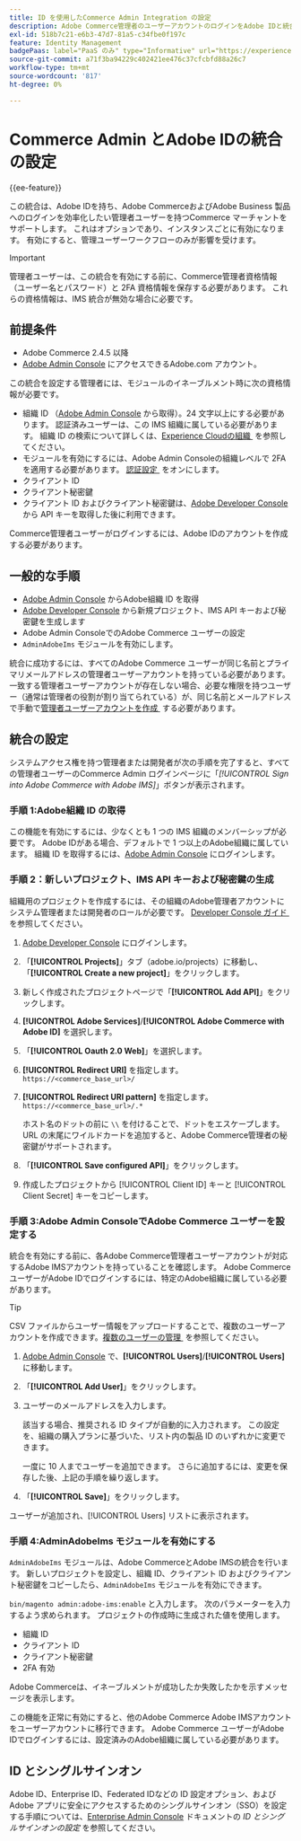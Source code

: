 ```yaml
---
title: ID を使用したCommerce Admin Integration の設定
description: Adobe Commerce管理者のユーザーアカウントのログインをAdobe IDと統合するには、次のオプション手順に従います。
exl-id: 518b7c21-e6b3-47d7-81a5-c34fbe0f197c
feature: Identity Management
badgePaas: label="PaaS のみ" type="Informative" url="https://experienceleague.adobe.com/ja/docs/commerce/user-guides/product-solutions" tooltip="Adobe Commerce on Cloud プロジェクト（Adobeが管理する PaaS インフラストラクチャ）およびオンプレミスプロジェクトにのみ適用されます。"
source-git-commit: a71f3ba94229c402421ee476c37cfcbfd88a26c7
workflow-type: tm+mt
source-wordcount: '817'
ht-degree: 0%

---
```


# Commerce Admin とAdobe IDの統合の設定

{{ee-feature}}

この統合は、Adobe IDを持ち、Adobe CommerceおよびAdobe Business 製品へのログインを効率化したい管理者ユーザーを持つCommerce マーチャントをサポートします。 これはオプションであり、インスタンスごとに有効になります。 有効にすると、管理ユーザーワークフローのみが影響を受けます。 

>[!IMPORTANT]
>
>管理者ユーザーは、この統合を有効にする前に、Commerce管理者資格情報（ユーザー名とパスワード）と 2FA 資格情報を保存する必要があります。 これらの資格情報は、IMS 統合が無効な場合に必要です。

## 前提条件

* Adobe Commerce 2.4.5 以降
* [Adobe Admin Console](https://adminconsole.adobe.com/) にアクセスできるAdobe.com アカウント。

この統合を設定する管理者には、モジュールのイネーブルメント時に次の資格情報が必要です。

* 組織 ID （[Adobe Admin Console](https://adminconsole.adobe.com/) から取得）。24 文字以上にする必要があります。 認証済みユーザーは、この IMS 組織に属している必要があります。 組織 ID の検索について詳しくは、[Experience Cloudの組織 &#x200B;](https://experienceleague.adobe.com/docs/core-services/interface/administration/organizations.html?lang=ja) を参照してください。
* モジュールを有効にするには、Adobe Admin Consoleの組織レベルで 2FA を適用する必要があります。 [&#x200B; 認証設定 &#x200B;](https://helpx.adobe.com/jp/enterprise/using/authentication-settings.html#two-step-verification) をオンにします。
* クライアント ID
* クライアント秘密鍵
* クライアント ID およびクライアント秘密鍵は、[Adobe Developer Console](https://developer.adobe.com/developer-console/docs/guides/credentials/) から API キーを取得した後に利用できます。

Commerce管理者ユーザーがログインするには、Adobe IDのアカウントを作成する必要があります。

## 一般的な手順

* [Adobe Admin Console](https://adminconsole.adobe.com/) からAdobe組織 ID を取得
* [Adobe Developer Console](https://developer.adobe.com/) から新規プロジェクト、IMS API キーおよび秘密鍵を生成します
* Adobe Admin ConsoleでのAdobe Commerce ユーザーの設定
* `AdminAdobeIms` モジュールを有効にします。

統合に成功するには、すべてのAdobe Commerce ユーザーが同じ名前とプライマリメールアドレスの管理者ユーザーアカウントを持っている必要があります。 一致する管理者ユーザーアカウントが存在しない場合、必要な権限を持つユーザー（通常は管理者の役割が割り当てられている）が、同じ名前とメールアドレスで手動で [&#x200B; 管理者ユーザーアカウントを作成 &#x200B;](../systems/permissions-users-all.md#create-a-user) する必要があります。

## 統合の設定

システムアクセス権を持つ管理者または開発者が次の手順を完了すると、すべての管理者ユーザーのCommerce Admin ログインページに「_[!UICONTROL Sign into Adobe Commerce with Adobe IMS]_」ボタンが表示されます。

### 手順 1:Adobe組織 ID の取得

この機能を有効にするには、少なくとも 1 つの IMS 組織のメンバーシップが必要です。 Adobe IDがある場合、デフォルトで 1 つ以上のAdobe組織に属しています。 組織 ID を取得するには、[Adobe Admin Console](https://adminconsole.adobe.com/) にログインします。

### 手順 2：新しいプロジェクト、IMS API キーおよび秘密鍵の生成

組織用のプロジェクトを作成するには、その組織のAdobe管理者アカウントにシステム管理者または開発者のロールが必要です。 [Developer Console ガイド &#x200B;](https://developer.adobe.com/developer-console/docs/guides/projects/) を参照してください。

1. [Adobe Developer Console](https://developer.adobe.com/) にログインします。
1. 「**[!UICONTROL Projects]**」タブ（adobe.io/projects）に移動し、「**[!UICONTROL Create a new project]**」をクリックします。
1. 新しく作成されたプロジェクトページで「**[!UICONTROL Add API]**」をクリックします。
1. **[!UICONTROL Adobe Services]**/**[!UICONTROL Adobe Commerce with Adobe ID]** を選択します。
1. 「**[!UICONTROL Oauth 2.0 Web]**」を選択します。
1. **[!UICONTROL Redirect URI]** を指定します。`https://<commerce_base_url>/`
1. **[!UICONTROL Redirect URI pattern]** を指定します。`https://<commerce_base_url>/.*`

   ホスト名のドットの前に `\\` を付けることで、ドットをエスケープします。 URL の末尾にワイルドカードを追加すると、Adobe Commerce管理者の秘密鍵がサポートされます。

1. 「**[!UICONTROL Save configured API]**」をクリックします。
1. 作成したプロジェクトから [!UICONTROL Client ID] キーと [!UICONTROL Client Secret] キーをコピーします。

### 手順 3:Adobe Admin ConsoleでAdobe Commerce ユーザーを設定する

統合を有効にする前に、各Adobe Commerce管理者ユーザーアカウントが対応するAdobe IMSアカウントを持っていることを確認します。 Adobe Commerce ユーザーがAdobe IDでログインするには、特定のAdobe組織に属している必要があります。

>[!TIP]
>
>CSV ファイルからユーザー情報をアップロードすることで、複数のユーザーアカウントを作成できます。 [&#x200B; 複数のユーザーの管理 &#x200B;](https://helpx.adobe.com/jp/enterprise/using/bulk-upload-users.html) を参照してください。

1. [Adobe Admin Console](https://helpx.adobe.com/jp/enterprise/using/admin-console.html) で、**[!UICONTROL Users]**/**[!UICONTROL Users]** に移動します。

1. 「**[!UICONTROL Add User]**」をクリックします。

1. ユーザーのメールアドレスを入力します。

   該当する場合、推奨される ID タイプが自動的に入力されます。 この設定を、組織の購入プランに基づいた、リスト内の製品 ID のいずれかに変更できます。

   一度に 10 人までユーザーを追加できます。 さらに追加するには、変更を保存した後、上記の手順を繰り返します。

1. 「**[!UICONTROL Save]**」をクリックします。

ユーザーが追加され、[!UICONTROL Users] リストに表示されます。

### 手順 4:AdminAdobeIms モジュールを有効にする

`AdminAdobeIms` モジュールは、Adobe CommerceとAdobe IMSの統合を行います。 新しいプロジェクトを設定し、組織 ID、クライアント ID およびクライアント秘密鍵をコピーしたら、`AdminAdobeIms` モジュールを有効にできます。

`bin/magento admin:adobe-ims:enable` と入力します。 次のパラメーターを入力するよう求められます。 プロジェクトの作成時に生成された値を使用します。

* 組織 ID
* クライアント ID
* クライアント秘密鍵
* 2FA 有効

Adobe Commerceは、イネーブルメントが成功したか失敗したかを示すメッセージを表示します。

この機能を正常に有効にすると、他のAdobe Commerce Adobe IMSアカウントをユーザーアカウントに移行できます。 Adobe Commerce ユーザーがAdobe IDでログインするには、設定済みのAdobe組織に属している必要があります。

## ID とシングルサインオン

Adobe ID、Enterprise ID、Federated IDなどの ID 設定オプション、およびAdobe アプリに安全にアクセスするためのシングルサインオン（SSO）を設定する手順については、[Enterprise Admin Console](https://helpx.adobe.com/jp/enterprise/using/set-up-identity.html) ドキュメントの *ID とシングルサインオンの設定* を参照してください。
